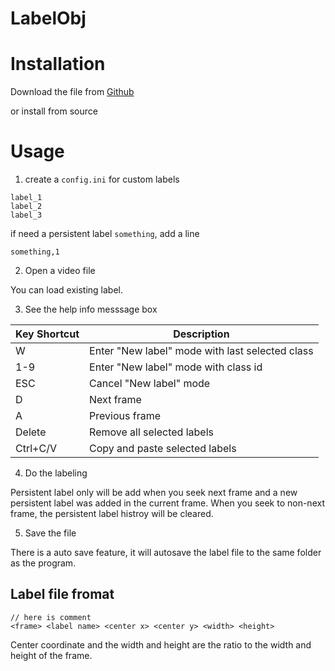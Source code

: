 # LabelObj

# Installation

Download the file from [Github](https://github.com/2020-Computer-Vision/LabelObj/releases)

or install from source

# Usage

1. create a `config.ini` for custom labels

```
label_1
label_2
label_3
```

if need a persistent label `something`, add a line
```
something,1
```

2. Open a video file

You can load existing label.

3. See the help info messsage box

| Key Shortcut | Description |
|--------------|-------------|
| W | Enter "New label" mode with last selected class |
| 1-9 | Enter "New label" mode with class id |
| ESC | Cancel "New label" mode |
| D | Next frame |
| A | Previous frame |
| Delete | Remove all selected labels |
| Ctrl+C/V | Copy and paste selected labels |

4. Do the labeling

Persistent label only will be add when you seek next frame and a new persistent label was added in the current frame. When you seek to non-next frame, the persistent label histroy will be cleared.

5. Save the file

There is a auto save feature, it will autosave the label file to the same folder as the program.

## Label file fromat

```
// here is comment
<frame> <label name> <center x> <center y> <width> <height>
```

Center coordinate and the width and height are the ratio to the width and height of the frame.
